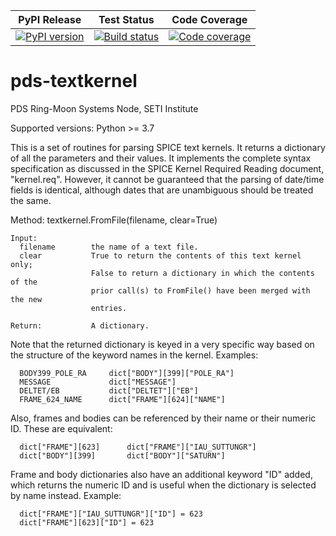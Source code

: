 | PyPI Release | Test Status | Code Coverage |
| ------------ | ----------- | ------------- |
| [![PyPI version](https://badge.fury.io/py/textkernel.svg)](https://badge.fury.io/py/textkernel) | [![Build status](https://img.shields.io/github/actions/workflow/status/SETI/pds-textkernel/run-tests.yml?branch=master)](https://github.com/SETI/pds-textkernel/actions) | [![Code coverage](https://img.shields.io/codecov/c/github/SETI/pds-textkernel/main?logo=codecov)](https://codecov.io/gh/SETI/pds-textkernel) |

# pds-textkernel

PDS Ring-Moon Systems Node, SETI Institute

Supported versions: Python >= 3.7

This is a set of routines for parsing SPICE text kernels. It returns a
dictionary of all the parameters and their values. It implements the complete
syntax specification as discussed in the SPICE Kernel Required Reading
document, "kernel.req". However, it cannot be guaranteed that the parsing of
date/time fields is identical, although dates that are unambiguous should be
treated the same.

Method:
  textkernel.FromFile(filename, clear=True)

```
Input:
  filename        the name of a text file.
  clear           True to return the contents of this text kernel only;
                  False to return a dictionary in which the contents of the
                  prior call(s) to FromFile() have been merged with the new
                  entries.

Return:           A dictionary.
```

Note that the returned dictionary is keyed in a very specific way based on the
structure of the keyword names in the kernel. Examples:

```
  BODY399_POLE_RA     dict["BODY"][399]["POLE_RA"]
  MESSAGE             dict["MESSAGE"]
  DELTET/EB           dict["DELTET"]["EB"]
  FRAME_624_NAME      dict["FRAME"][624]["NAME"]
```

Also, frames and bodies can be referenced by their name or their numeric ID.
These are equivalent:

```
  dict["FRAME"][623]      dict["FRAME"]["IAU_SUTTUNGR"]
  dict["BODY"][399]       dict["BODY"]["SATURN"]
```

Frame and body dictionaries also have an additional keyword "ID" added, which
returns the numeric ID and is useful when the dictionary is selected by name
instead. Example:

```
  dict["FRAME"]["IAU_SUTTUNGR"]["ID"] = 623
  dict["FRAME"][623]["ID"] = 623
```
